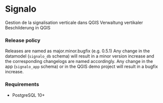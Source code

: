 # Signalo

Gestion de la signalisation verticale dans QGIS
Verwaltung vertikaler Beschilderung in QGIS

### Release policy

Releases are named as major.minor.bugfix (e.g. 0.5.1)
Any change in the datamodel (`signalo_db` schema) will result in a minor version increase and the corresponding changelogs are named accordingly.
Any change in the app (`signalo_app` schema) or in the QGIS demo project will result in a bugfix increase.

### Requirements

  * PostgreSQL 10+
